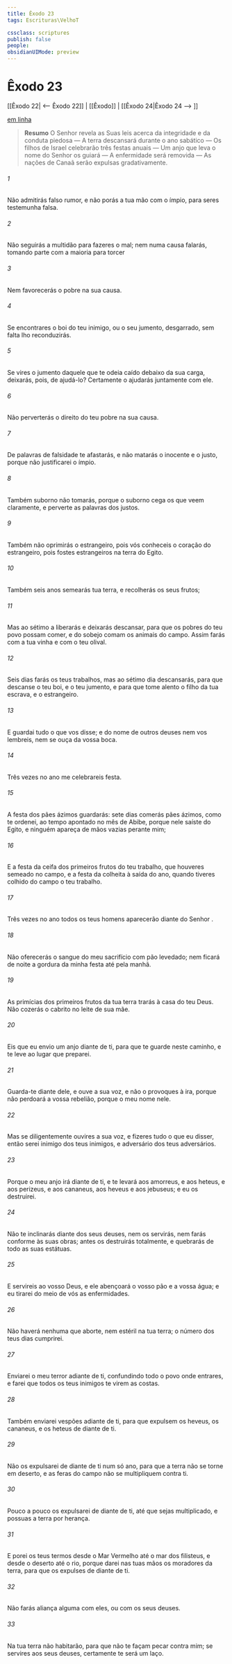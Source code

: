 ```yaml
---
title: Êxodo 23
tags: Escrituras\VelhoT

cssclass: scriptures
publish: false
people:
obsidianUIMode: preview
---
```


# Êxodo 23
[[Êxodo 22| <-- Êxodo 22]] | [[Êxodo]] | [[Êxodo 24|Êxodo 24 --> ]]

[em linha](https://churchofjesuschrist.org/study/scriptures/ot/ex/23?lang=por)

> __Resumo__
O Senhor revela as Suas leis acerca da integridade e da conduta piedosa — A terra descansará durante o ano sabático — Os filhos de Israel celebrarão três festas anuais — Um anjo que leva o nome do Senhor os guiará — A enfermidade será removida — As nações de Canaã serão expulsas gradativamente.

###### 1 
Não admitirás falso rumor, e não porás a tua mão com o ímpio, para seres testemunha falsa.

###### 2 
Não seguirás a multidão para fazeres o mal; nem numa causa falarás, tomando parte com a maioria para torcer 

###### 3 
Nem favorecerás o pobre na sua causa.

###### 4 
Se encontrares o boi do teu inimigo, ou o seu jumento, desgarrado, sem falta lho reconduzirás.

###### 5 
Se vires o jumento daquele que te odeia caído debaixo da sua carga, deixarás, pois, de ajudá-lo? Certamente o ajudarás juntamente com ele.

###### 6 
Não perverterás o direito do teu pobre na sua causa.

###### 7 
De palavras de falsidade te afastarás, e não matarás o inocente e o justo, porque não justificarei o ímpio.

###### 8 
Também suborno não tomarás, porque o suborno cega os que veem claramente, e perverte as palavras dos justos.

###### 9 
Também não oprimirás o estrangeiro, pois vós conheceis o coração do estrangeiro, pois fostes estrangeiros na terra do Egito.

###### 10 
Também seis anos semearás tua terra, e recolherás os seus frutos;

###### 11 
Mas ao sétimo a liberarás e deixarás descansar, para que os pobres do teu povo possam comer, e do sobejo comam os animais do campo. Assim farás com a tua vinha e com o teu olival.

###### 12 
Seis dias farás os teus trabalhos, mas ao sétimo dia descansarás, para que descanse o teu boi, e o teu jumento, e para que tome alento o filho da tua escrava, e o estrangeiro.

###### 13 
E guardai tudo o que vos disse; e do nome de outros deuses nem vos lembreis, nem se ouça da vossa boca.

###### 14 
Três vezes no ano me celebrareis festa.

###### 15 
A festa dos pães ázimos guardarás: sete dias comerás pães ázimos, como te ordenei, ao tempo apontado no mês de Abibe, porque nele saíste do Egito, e ninguém apareça de mãos vazias perante mim;

###### 16 
E a festa da ceifa dos primeiros frutos do teu trabalho, que houveres semeado no campo, e a festa da colheita à saída do ano, quando tiveres colhido do campo o teu trabalho.

###### 17 
Três vezes no ano todos os teus homens aparecerão diante do Senhor .

###### 18 
Não oferecerás o sangue do meu sacrifício com pão levedado; nem ficará de noite a gordura da minha festa até pela manhã.

###### 19 
As primícias dos primeiros frutos da tua terra trarás à casa do  teu Deus. Não cozerás o cabrito no leite de sua mãe.

###### 20 
Eis que eu envio um anjo diante de ti, para que te guarde neste caminho, e te leve ao lugar que  preparei.

###### 21 
Guarda-te diante dele, e ouve a sua voz, e não o provoques à ira, porque não perdoará a vossa rebelião, porque o meu nome  nele.

###### 22 
Mas se diligentemente ouvires a sua voz, e fizeres tudo o que eu disser, então serei inimigo dos teus inimigos, e adversário dos teus adversários.

###### 23 
Porque o meu anjo irá diante de ti, e te levará aos amorreus, e aos heteus, e aos perizeus, e aos cananeus, aos heveus e aos jebuseus; e eu os destruirei.

###### 24 
Não te inclinarás diante dos seus deuses, nem os servirás, nem farás conforme às suas obras; antes os destruirás totalmente, e quebrarás de todo as suas estátuas.

###### 25 
E servireis ao  vosso Deus, e ele abençoará o vosso pão e a vossa água; e eu tirarei do meio de vós as enfermidades.

###### 26 
Não haverá nenhuma que aborte, nem estéril na tua terra; o número dos teus dias cumprirei.

###### 27 
Enviarei o meu terror adiante de ti, confundindo todo o povo onde entrares, e farei que todos os teus inimigos te virem as costas.

###### 28 
Também enviarei vespões adiante de ti, para que expulsem os heveus, os cananeus, e os heteus de diante de ti.

###### 29 
Não os expulsarei de diante de ti num só ano, para que a terra não se torne em deserto, e as feras do campo não se multipliquem contra ti.

###### 30 
Pouco a pouco os expulsarei de diante de ti, até que sejas multiplicado, e possuas a terra por herança.

###### 31 
E porei os teus termos desde o Mar Vermelho até o mar dos filisteus, e desde o deserto até o rio, porque darei nas tuas mãos os moradores da terra, para que os expulses de diante de ti.

###### 32 
Não farás aliança alguma com eles, ou com os seus deuses.

###### 33 
Na tua terra não habitarão, para que não te façam pecar contra mim; se servires aos seus deuses, certamente te será um laço.

